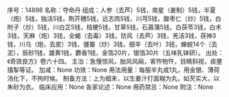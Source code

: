 序号：14898
名称：夺命丹
组成：人参（去芦）5钱，南星（姜制）5钱，半夏（炮）5钱，独活5钱，荆芥穗5钱，远志肉5钱，川芎5钱，酸枣仁（炒）5钱，白附子（炒）5钱，川白芷5钱，桔梗5钱，甘草5钱，石菖蒲5钱，白茯苓3钱，白术3钱，天麻（炮）3钱，全蝎（去毒）3钱，防风（去芦）3钱，羌活3钱，茯神3钱，川乌（炮，去皮）3钱，僵蚕（炒）3钱，细辛（去叶）3钱，蝉蜕14个（去泥），辰砂1钱，雄黄1钱，麝香1钱，金箔20片，银箔30片（五味乳钵研）。
出处：《奇效良方》卷六十四。
主治：急慢惊风，胎风风痫，客忤物忤，目睛斜视，痰壅搐掣等证。
加减：None
功效：None
用法用量：每服半丸或1丸，用金银、薄荷汤化下，不拘时候。
制备方法：上为细末，以生姜汁打面糊为丸，如芡实大，以朱砂为衣。
临床应用：None
各家论述：None
用药禁忌：None
附注：None
